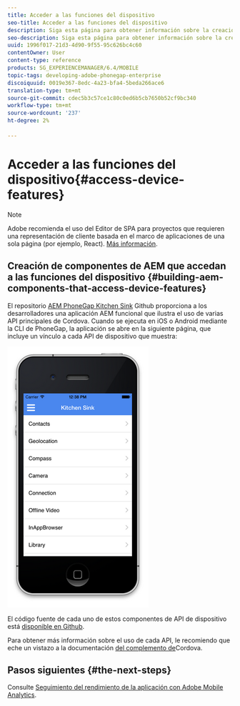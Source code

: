 ```yaml
---
title: Acceder a las funciones del dispositivo
seo-title: Acceder a las funciones del dispositivo
description: Siga esta página para obtener información sobre la creación de componentes de AEM que accedan a las funciones del dispositivo. El repositorio AEM PhoneGap Kitchen Sink Github proporciona a los desarrolladores una aplicación AEM funcional que ilustra el uso de varias API principales de Cordova.
seo-description: Siga esta página para obtener información sobre la creación de componentes de AEM que accedan a las funciones del dispositivo. El repositorio AEM PhoneGap Kitchen Sink Github proporciona a los desarrolladores una aplicación AEM funcional que ilustra el uso de varias API principales de Cordova.
uuid: 1996f017-21d3-4d90-9f55-95c626bc4c60
contentOwner: User
content-type: reference
products: SG_EXPERIENCEMANAGER/6.4/MOBILE
topic-tags: developing-adobe-phonegap-enterprise
discoiquuid: 0019e367-8edc-4a23-bfa4-5beda266ace6
translation-type: tm+mt
source-git-commit: cdec5b3c57ce1c80c0ed6b5cb7650b52cf9bc340
workflow-type: tm+mt
source-wordcount: '237'
ht-degree: 2%

---
```



# Acceder a las funciones del dispositivo{#access-device-features}

>[!NOTE]
>
>Adobe recomienda el uso del Editor de SPA para proyectos que requieren una representación de cliente basada en el marco de aplicaciones de una sola página (por ejemplo, React). [Más información](/help/sites-developing/spa-overview.md).

## Creación de componentes de AEM que accedan a las funciones del dispositivo {#building-aem-components-that-access-device-features}

El repositorio [AEM PhoneGap Kitchen Sink](https://github.com/blefebvre/aem-phonegap-kitchen-sink) Github proporciona a los desarrolladores una aplicación AEM funcional que ilustra el uso de varias API principales de Cordova. Cuando se ejecuta en iOS o Android mediante la CLI de PhoneGap, la aplicación se abre en la siguiente página, que incluye un vínculo a cada API de dispositivo que muestra:

![chlimage_1-107](assets/chlimage_1-107.png)

El código fuente de cada uno de estos componentes de API de dispositivo está [disponible en Github](https://github.com/blefebvre/aem-phonegap-kitchen-sink/tree/master/content/src/main/content/jcr_root/apps/brucelefebvre/kitchen-sink/components).

Para obtener más información sobre el uso de cada API, le recomiendo que eche un vistazo a la documentación [del complemento de](https://docs.phonegap.com/en/4.0.0/cordova_plugins_pluginapis.md.html)Cordova.

## Pasos siguientes {#the-next-steps}

Consulte [Seguimiento del rendimiento de la aplicación con Adobe Mobile Analytics](/help/mobile/phonegap-intro-to-app-analytics.md).

